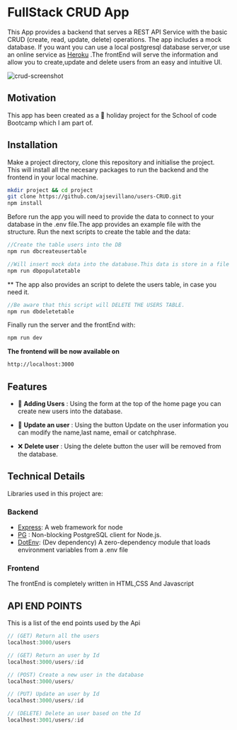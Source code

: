 # FullStack CRUD App

This App provides a backend that serves a REST API Service with the basic CRUD (create, read, update, delete) operations. The app includes a mock database. If you want you can use a local postgresql database server,or use an online service as [Heroku](https://www.heroku.com/) .The frontEnd will serve the information and allow you to create,update and delete users from an easy and intuitive UI.

![crud-screenshot](https://user-images.githubusercontent.com/35935634/147740368-a71ddb51-1f09-4372-9a1c-4c3fe34f8f29.gif)

## Motivation

This app has been created as a 🎄 holiday project for the School of code Bootcamp which I am part of.

## Installation

Make a project directory, clone this repository and initialise the project.\
This will install all the necesary packages to run the backend and the frontend in your local machine.

```bash
mkdir project && cd project
git clone https://github.com/ajsevillano/users-CRUD.git
npm install
```

Before run the app you will need to provide the data to connect to your database in the .env file.The app provides an example file with the structure.
Run the next scripts to create the table and the data:

```javascript
//Create the table users into the DB
npm run dbcreateusertable

//Will insert mock data into the database.This data is store in a file in db/mockData/users.js
npm run dbpopulatetable

```

\*\* The app also provides an script to delete the users table, in case you need it.

```javascript
//Be aware that this script will DELETE THE USERS TABLE.
npm run dbdeletetable
```

Finally run the server and the frontEnd with:

```javascript
npm run dev
```

**The frontend will be now available on**

```bash
http://localhost:3000
```

## Features

- 👤 **Adding Users** : Using the form at the top of the home page you can create new users into the database.

- 🔄 **Update an user** : Using the button Update on the user information you can modify the name,last name, email or catchphrase.

- ❌ **Delete user** : Using the delete button the user will be removed from the database.

## Technical Details

Libraries used in this project are:

### Backend

- [Express](https://www.npmjs.com/package/express): A web framework for node
- [PG](https://www.npmjs.com/package/pg) : Non-blocking PostgreSQL client for Node.js.
- [DotEnv](https://www.npmjs.com/package/dotenv): (Dev dependency) A zero-dependency module that loads environment variables from a .env file

### Frontend

The frontEnd is completely written in HTML,CSS And Javascript

## API END POINTS

This is a list of the end points used by the Api

```javascript
// (GET) Return all the users
localhost:3000/users

// (GET) Return an user by Id
localhost:3000/users/:id

// (POST) Create a new user in the database
localhost:3000/users/

// (PUT) Update an user by Id
localhost:3000/users/:id

// (DELETE) Delete an user based on the Id
localhost:3001/users/:id

```
